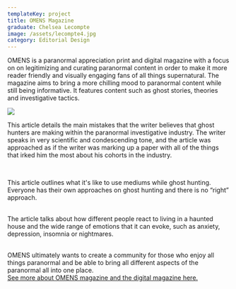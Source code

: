 ```yaml
---
templateKey: project
title: OMENS Magazine
graduate: Chelsea Lecompte
image: /assets/lecompte4.jpg
category: Editorial Design
---
```

OMENS is a paranormal appreciation print and digital magazine with a focus on on legitimizing and curating paranormal content in order to make it more reader friendly and visually engaging fans of all things supernatural. The magazine aims to bring a more chilling mood to paranormal content while still being informative. It features content such as ghost stories, theories and investigative tactics. 

![](/assets/lecompte402.png)

This article details the main mistakes that the writer believes that ghost hunters are making within the paranormal investigative industry. The writer speaks in very scientific and condescending tone, and the article was approached as if the writer was marking up a paper with all of the things that irked him the most about his cohorts in the industry. 

![]()

\
This article outlines what it's like to use mediums while ghost hunting. Everyone has their own approaches on ghost hunting and there is no “right” approach. 



\
The article talks about how different people react to living in a haunted house and the wide range of emotions that it can evoke, such as anxiety, depression, insomnia or nightmares. 

\
OMENS ultimately wants to create a community for those who enjoy all things paranormal and be able to bring all different aspects of the paranormal all into one place.\
[See more about OMENS magazine and the digital magazine here.](http://www.chelsealecompte.com/omens-magazine/)
